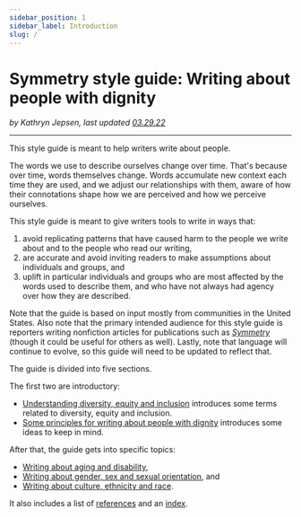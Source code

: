 ```yaml
---
sidebar_position: 1
sidebar_label: Introduction
slug: /
---
```


# Symmetry style guide: Writing about people with dignity

*by Kathryn Jepsen, last updated [03.29.22](https://symmetry-mag.github.io/style-guide/Changelog)*

---

This style guide is meant to help writers write about people.
 
The words we use to describe ourselves change over time. That's because over time, words themselves change. Words accumulate new context each time they are used, and we adjust our relationships with them, aware of how their connotations shape how we are perceived and how we perceive ourselves.

This style guide is meant to give writers tools to write in ways that:  
1. avoid replicating patterns that have caused harm to the people we write about and to the people who read our writing,  
2. are accurate and avoid inviting readers to make assumptions about individuals and groups, and  
3. uplift in particular individuals and groups who are most affected by the words used to describe them, and who have not always had agency over how they are described. 
 
Note that the guide is based on input mostly from communities in the United States. Also note that the primary intended audience for this style guide is reporters writing nonfiction articles for publications such as [*Symmetry*](https://www.symmetrymagazine.org/) (though it could be useful for others as well). Lastly, note that language will continue to evolve, so this guide will need to be updated to reflect that.  
 
The guide is divided into five sections.  

The first two are introductory:  

- [Understanding diversity, equity and inclusion](https://symmetry-mag.github.io/style-guide/understanding-diversity-equity-and-inclusion) introduces some terms related to diversity, equity and inclusion.
- [Some principles for writing about people with dignity](https://symmetry-mag.github.io/style-guide/some-principles-for-writing-about-people-with-dignity) introduces some ideas to keep in mind.

After that, the guide gets into specific topics:

- [Writing about aging and disability](https://symmetry-mag.github.io/style-guide/writing-about-aging-and-disability),
- [Writing about gender, sex and sexual orientation](https://symmetry-mag.github.io/style-guide/writing-about-gender-sex-and-sexual-orientation), and
- [Writing about culture, ethnicity and race](https://symmetry-mag.github.io/style-guide/writing-about-culture-ethnicity-and-race).

It also includes a list of [references](https://symmetry-mag.github.io/style-guide/references) and an [index](https://symmetry-mag.github.io/style-guide/index).



